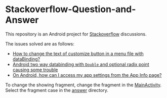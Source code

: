# Stackoverflow-Question-and-Answer

This repository is an Android project for [Stackoverflow](https://stackoverflow.com/) discussions.

The issues solved are as follows:
- [How to change the text of customize button in a menu file with dataBinding?](https://stackoverflow.com/a/76433606/12445365)
- [Android two way databinding with `Double` and optional radix point causing some trouble](https://stackoverflow.com/questions/76445761)
- [On Android, how can I access my app settings from the App Info page?](https://stackoverflow.com/questions/76772921)


To change the showing fragment, change the fragment in the [MainActivity](https://github.com/annasta13/Stackoverflow-Question-and-Answer/blob/main/app/src/main/java/com/explore/stackoverflow/MainActivity.kt).
Select the fragment case in the [answer](https://github.com/annasta13/Stackoverflow-Question-and-Answer/tree/main/app/src/main/java/com/explore/stackoverflow/ui/answer) directory.
